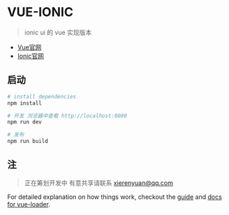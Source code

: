 # VUE-IONIC

> ionic ui 的 vue 实现版本
- [Vue官网](http://vuejs.org/)  
- [Ionic官网](http://ionicframework.com/)    

## 启动     

``` bash
# install dependencies
npm install

# 开发 浏览器中查看 http://localhost:8080
npm run dev

# 发布
npm run build

```

## 注 
> 正在筹划开发中 有意共享请联系 xierenyuan@qq.com


For detailed explanation on how things work, checkout the [guide](http://vuejs-templates.github.io/webpack/) and [docs for vue-loader](http://vuejs.github.io/vue-loader).
